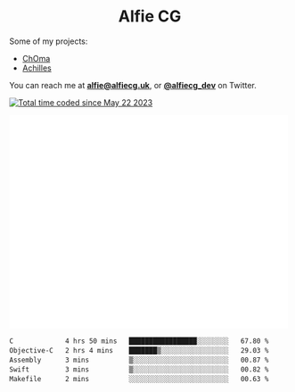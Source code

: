 <h1 align="center">Alfie CG</h1>

Some of my projects:
* [ChOma](https://github.com/opa334/ChOma)
* [Achilles](https://github.com/alfiecg24/Achilles)

You can reach me at **alfie@alfiecg.uk**, or **[@alfiecg_dev](https://twitter.com/alfiecg_dev)** on Twitter.

<a href="https://wakatime.com/@61592169-b9cf-4af8-b6fa-8ac7d4369b01"><img src="https://wakatime.com/badge/user/61592169-b9cf-4af8-b6fa-8ac7d4369b01.svg" alt="Total time coded since May 22 2023" /></a>


<img align="center" src="/github-metrics.svg" alt="Metrics" width="500">

 <!--[![GitHub Streak](https://streak-stats.demolab.com/?user=alfiecg24)](https://git.io/streak-stats)-->

<!--START_SECTION:waka-->

```txt
C             4 hrs 50 mins   █████████████████░░░░░░░░   67.80 %
Objective-C   2 hrs 4 mins    ███████▒░░░░░░░░░░░░░░░░░   29.03 %
Assembly      3 mins          ▒░░░░░░░░░░░░░░░░░░░░░░░░   00.87 %
Swift         3 mins          ▒░░░░░░░░░░░░░░░░░░░░░░░░   00.82 %
Makefile      2 mins          ░░░░░░░░░░░░░░░░░░░░░░░░░   00.63 %
```

<!--END_SECTION:waka-->
